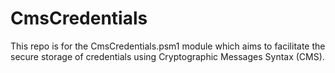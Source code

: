# CmsCredentials

This repo is for the CmsCredentials.psm1 module which aims to facilitate the secure storage of credentials using Cryptographic Messages Syntax (CMS).

